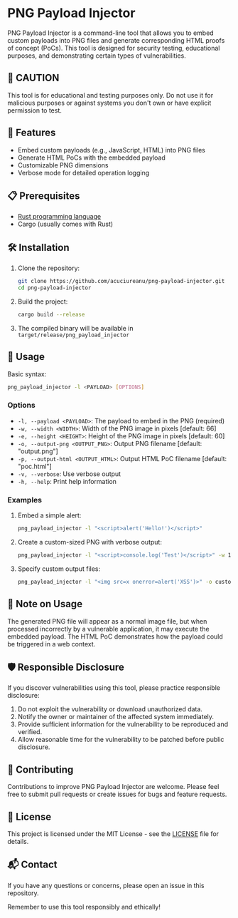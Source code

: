 # PNG Payload Injector

PNG Payload Injector is a command-line tool that allows you to embed custom payloads into PNG files and generate corresponding HTML proofs of concept (PoCs). This tool is designed for security testing, educational purposes, and demonstrating certain types of vulnerabilities.

## 🚨 CAUTION

This tool is for educational and testing purposes only. Do not use it for malicious purposes or against systems you don't own or have explicit permission to test.

## 🌟 Features

- Embed custom payloads (e.g., JavaScript, HTML) into PNG files
- Generate HTML PoCs with the embedded payload
- Customizable PNG dimensions
- Verbose mode for detailed operation logging

## 📋 Prerequisites

- [Rust programming language](https://www.rust-lang.org/tools/install)
- Cargo (usually comes with Rust)

## 🛠 Installation

1. Clone the repository:

   ```sh
   git clone https://github.com/acuciureanu/png-payload-injector.git
   cd png-payload-injector
   ```

2. Build the project:

   ```sh
   cargo build --release
   ```

3. The compiled binary will be available in `target/release/png_payload_injector`

## 🚀 Usage

Basic syntax:

```sh
png_payload_injector -l <PAYLOAD> [OPTIONS]
```

### Options

- `-l, --payload <PAYLOAD>`: The payload to embed in the PNG (required)
- `-w, --width <WIDTH>`: Width of the PNG image in pixels [default: 66]
- `-e, --height <HEIGHT>`: Height of the PNG image in pixels [default: 60]
- `-o, --output-png <OUTPUT_PNG>`: Output PNG filename [default: "output.png"]
- `-p, --output-html <OUTPUT_HTML>`: Output HTML PoC filename [default: "poc.html"]
- `-v, --verbose`: Use verbose output
- `-h, --help`: Print help information

### Examples

1. Embed a simple alert:

   ```sh
   png_payload_injector -l "<script>alert('Hello!')</script>"
   ```

2. Create a custom-sized PNG with verbose output:

   ```sh
   png_payload_injector -l "<script>console.log('Test')</script>" -w 100 -e 100 -v
   ```

3. Specify custom output files:

   ```sh
   png_payload_injector -l "<img src=x onerror=alert('XSS')>" -o custom.png -p custom.html
   ```

## 📝 Note on Usage

The generated PNG file will appear as a normal image file, but when processed incorrectly by a vulnerable application, it may execute the embedded payload. The HTML PoC demonstrates how the payload could be triggered in a web context.

## 🛡️ Responsible Disclosure

If you discover vulnerabilities using this tool, please practice responsible disclosure:

1. Do not exploit the vulnerability or download unauthorized data.
2. Notify the owner or maintainer of the affected system immediately.
3. Provide sufficient information for the vulnerability to be reproduced and verified.
4. Allow reasonable time for the vulnerability to be patched before public disclosure.

## 🤝 Contributing

Contributions to improve PNG Payload Injector are welcome. Please feel free to submit pull requests or create issues for bugs and feature requests.

## 📄 License

This project is licensed under the MIT License - see the [LICENSE](LICENSE) file for details.

## 📬 Contact

If you have any questions or concerns, please open an issue in this repository.

Remember to use this tool responsibly and ethically!
